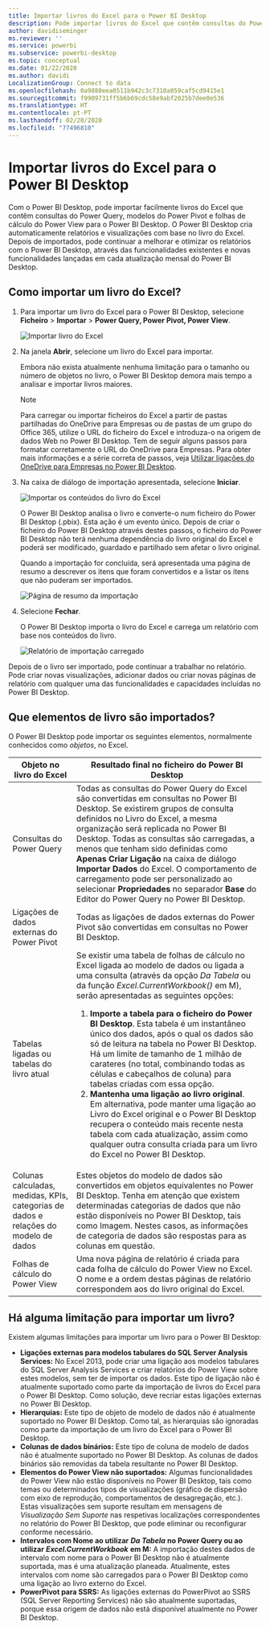 ```yaml
---
title: Importar livros do Excel para o Power BI Desktop
description: Pode importar livros do Excel que contêm consultas do Power Query, modelos do Power Pivot e folhas de cálculo do Power View para o Power BI Desktop.
author: davidiseminger
ms.reviewer: ''
ms.service: powerbi
ms.subservice: powerbi-desktop
ms.topic: conceptual
ms.date: 01/22/2020
ms.author: davidi
LocalizationGroup: Connect to data
ms.openlocfilehash: 0a9880eea0511b942c3c7310a059caf5cd9415e1
ms.sourcegitcommit: f9909731ff5b6b69cdc58e9abf2025b7dee0e536
ms.translationtype: HT
ms.contentlocale: pt-PT
ms.lasthandoff: 02/20/2020
ms.locfileid: "77496810"
---
```

# <a name="import-excel-workbooks-into-power-bi-desktop"></a>Importar livros do Excel para o Power BI Desktop
Com o Power BI Desktop, pode importar facilmente livros do Excel que contêm consultas do Power Query, modelos do Power Pivot e folhas de cálculo do Power View para o Power BI Desktop. O Power BI Desktop cria automaticamente relatórios e visualizações com base no livro do Excel. Depois de importados, pode continuar a melhorar e otimizar os relatórios com o Power BI Desktop, através das funcionalidades existentes e novas funcionalidades lançadas em cada atualização mensal do Power BI Desktop.

## <a name="how-do-i-import-an-excel-workbook"></a>Como importar um livro do Excel?
1. Para importar um livro do Excel para o Power BI Desktop, selecione **Ficheiro** > **Importar** > **Power Query, Power Pivot, Power View**.

   ![Importar livro do Excel](media/desktop-import-excel-workbooks/importexceltopbi_1.png)


2. Na janela **Abrir**, selecione um livro do Excel para importar. 

   Embora não exista atualmente nenhuma limitação para o tamanho ou número de objetos no livro, o Power BI Desktop demora mais tempo a analisar e importar livros maiores.

   > [!NOTE]
   > Para carregar ou importar ficheiros do Excel a partir de pastas partilhadas do OneDrive para Empresas ou de pastas de um grupo do Office 365, utilize o URL do ficheiro do Excel e introduza-o na origem de dados Web no Power BI Desktop. Tem de seguir alguns passos para formatar corretamente o URL do OneDrive para Empresas. Para obter mais informações e a série correta de passos, veja [Utilizar ligações do OneDrive para Empresas no Power BI Desktop](desktop-use-onedrive-business-links.md).
   > 
   > 

3. Na caixa de diálogo de importação apresentada, selecione **Iniciar**.

   ![Importar os conteúdos do livro do Excel](media/desktop-import-excel-workbooks/import-excel-power-bi-5.png)


   O Power BI Desktop analisa o livro e converte-o num ficheiro do Power BI Desktop (.pbix). Esta ação é um evento único. Depois de criar o ficheiro do Power BI Desktop através destes passos, o ficheiro do Power BI Desktop não terá nenhuma dependência do livro original do Excel e poderá ser modificado, guardado e partilhado sem afetar o livro original.

   Quando a importação for concluída, será apresentada uma página de resumo a descrever os itens que foram convertidos e a listar os itens que não puderam ser importados.

   ![Página de resumo da importação](media/desktop-import-excel-workbooks/importexceltopbi_3.png)

4. Selecione **Fechar**. 

   O Power BI Desktop importa o livro do Excel e carrega um relatório com base nos conteúdos do livro.

   ![Relatório de importação carregado](media/desktop-import-excel-workbooks/importexceltopbi_4.png)

Depois de o livro ser importado, pode continuar a trabalhar no relatório. Pode criar novas visualizações, adicionar dados ou criar novas páginas de relatório com qualquer uma das funcionalidades e capacidades incluídas no Power BI Desktop.

## <a name="which-workbook-elements-are-imported"></a>Que elementos de livro são importados?
O Power BI Desktop pode importar os seguintes elementos, normalmente conhecidos como *objetos*, no Excel.

| Objeto no livro do Excel | Resultado final no ficheiro do Power BI Desktop |
| --- | --- |
| Consultas do Power Query |Todas as consultas do Power Query do Excel são convertidas em consultas no Power BI Desktop. Se existirem grupos de consulta definidos no Livro do Excel, a mesma organização será replicada no Power BI Desktop. Todas as consultas são carregadas, a menos que tenham sido definidas como **Apenas Criar Ligação** na caixa de diálogo **Importar Dados** do Excel. O comportamento de carregamento pode ser personalizado ao selecionar **Propriedades** no separador **Base** do Editor do Power Query no Power BI Desktop. |
| Ligações de dados externas do Power Pivot |Todas as ligações de dados externas do Power Pivot são convertidas em consultas no Power BI Desktop. |
| Tabelas ligadas ou tabelas do livro atual |Se existir uma tabela de folhas de cálculo no Excel ligada ao modelo de dados ou ligada a uma consulta (através da opção *Da Tabela* ou da função *Excel.CurrentWorkbook()* em M), serão apresentadas as seguintes opções: <ol><li><b>Importe a tabela para o ficheiro do Power BI Desktop</b>. Esta tabela é um instantâneo único dos dados, após o qual os dados são só de leitura na tabela no Power BI Desktop. Há um limite de tamanho de 1 milhão de carateres (no total, combinando todas as células e cabeçalhos de coluna) para tabelas criadas com essa opção.</li><li><b>Mantenha uma ligação ao livro original</b>. Em alternativa, pode manter uma ligação ao Livro do Excel original e o Power BI Desktop recupera o conteúdo mais recente nesta tabela com cada atualização, assim como qualquer outra consulta criada para um livro do Excel no Power BI Desktop.</li></ul> |
| Colunas calculadas, medidas, KPIs, categorias de dados e relações do modelo de dados |Estes objetos do modelo de dados são convertidos em objetos equivalentes no Power BI Desktop. Tenha em atenção que existem determinadas categorias de dados que não estão disponíveis no Power BI Desktop, tais como Imagem. Nestes casos, as informações de categoria de dados são respostas para as colunas em questão. |
| Folhas de cálculo do Power View |Uma nova página de relatório é criada para cada folha de cálculo do Power View no Excel. O nome e a ordem destas páginas de relatório correspondem aos do livro original do Excel. |

## <a name="are-there-any-limitations-to-importing-a-workbook"></a>Há alguma limitação para importar um livro?
Existem algumas limitações para importar um livro para o Power BI Desktop:

* **Ligações externas para modelos tabulares do SQL Server Analysis Services:** No Excel 2013, pode criar uma ligação aos modelos tabulares do SQL Server Analysis Services e criar relatórios do Power View sobre estes modelos, sem ter de importar os dados. Este tipo de ligação não é atualmente suportado como parte da importação de livros do Excel para o Power BI Desktop. Como solução, deve recriar estas ligações externas no Power BI Desktop.
* **Hierarquias:** Este tipo de objeto de modelo de dados não é atualmente suportado no Power BI Desktop. Como tal, as hierarquias são ignoradas como parte da importação de um livro do Excel para o Power BI Desktop.
* **Colunas de dados binários:** Este tipo de coluna de modelo de dados não é atualmente suportado no Power BI Desktop. As colunas de dados binários são removidas da tabela resultante no Power BI Desktop.
* **Elementos do Power View não suportados:** Algumas funcionalidades do Power View não estão disponíveis no Power BI Desktop, tais como temas ou determinados tipos de visualizações (gráfico de dispersão com eixo de reprodução, comportamentos de desagregação, etc.). Estas visualizações sem suporte resultam em mensagens de *Visualização Sem Suporte* nas respetivas localizações correspondentes no relatório do Power BI Desktop, que pode eliminar ou reconfigurar conforme necessário.
* **Intervalos com Nome ao utilizar** ***Da Tabela*** **no Power Query ou ao utilizar** ***Excel.CurrentWorkbook*** **em M:** A importação destes dados de intervalo com nome para o Power BI Desktop não é atualmente suportada, mas é uma atualização planeada. Atualmente, estes intervalos com nome são carregados para o Power BI Desktop como uma ligação ao livro externo do Excel.
* **PowerPivot para SSRS:** As ligações externas do PowerPivot ao SSRS (SQL Server Reporting Services) não são atualmente suportadas, porque essa origem de dados não está disponível atualmente no Power BI Desktop.

